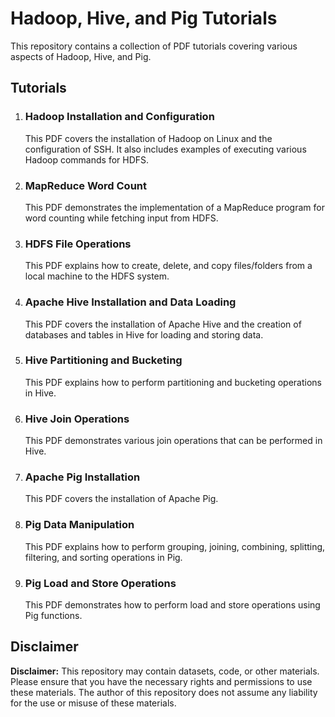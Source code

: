 <!DOCTYPE html>
<html>

<body>

  <h1>Hadoop, Hive, and Pig Tutorials</h1>

  <p>This repository contains a collection of PDF tutorials covering various aspects of Hadoop, Hive, and Pig.</p>

  <h2>Tutorials</h2>
  <ol>
    <li><h3>Hadoop Installation and Configuration</h3>
      <p>This PDF covers the installation of Hadoop on Linux and the configuration of SSH. It also includes examples of executing various Hadoop commands for HDFS.</p>
    </li>
    <li><h3>MapReduce Word Count</h3>
      <p>This PDF demonstrates the implementation of a MapReduce program for word counting while fetching input from HDFS.</p>
    </li>
    <li><h3>HDFS File Operations</h3>
      <p>This PDF explains how to create, delete, and copy files/folders from a local machine to the HDFS system.</p>
    </li>
    <li><h3>Apache Hive Installation and Data Loading</h3>
      <p>This PDF covers the installation of Apache Hive and the creation of databases and tables in Hive for loading and storing data.</p>
    </li>
    <li><h3>Hive Partitioning and Bucketing</h3>
      <p>This PDF explains how to perform partitioning and bucketing operations in Hive.</p>
    </li>
    <li><h3>Hive Join Operations</h3>
      <p>This PDF demonstrates various join operations that can be performed in Hive.</p>
    </li>
    <li><h3>Apache Pig Installation</h3>
      <p>This PDF covers the installation of Apache Pig.</p>
    </li>
    <li><h3>Pig Data Manipulation</h3>
      <p>This PDF explains how to perform grouping, joining, combining, splitting, filtering, and sorting operations in Pig.</p>
    </li>
    <li><h3>Pig Load and Store Operations</h3>
      <p>This PDF demonstrates how to perform load and store operations using Pig functions.</p>
    </li>
  </ol>

  <h2>Disclaimer</h2>
  <p>
    <b>Disclaimer:</b> 
    This repository may contain datasets, code, or other materials. 
    Please ensure that you have the necessary rights and permissions to use these materials. 
    The author of this repository does not assume any liability for the use or misuse of these materials.
  </p>

</body>
</html>
